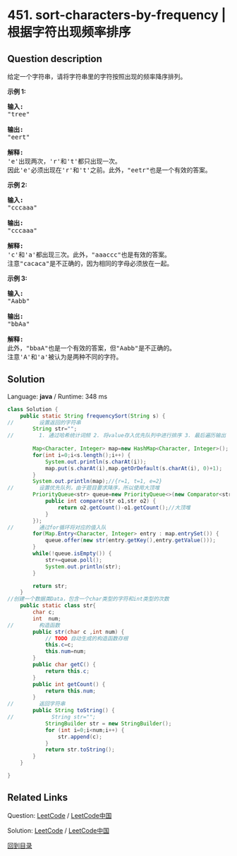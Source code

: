 ﻿# 451. sort-characters-by-frequency | 根据字符出现频率排序

## Question description

<!--If you want to use the English description, use <p>Given a string <code>s</code>, sort it in <strong>decreasing order</strong> based on the <strong>frequency</strong> of the characters. The <strong>frequency</strong> of a character is the number of times it appears in the string.</p>

<p>Return <em>the sorted string</em>. If there are multiple answers, return <em>any of them</em>.</p>

<p>&nbsp;</p>
<p><strong>Example 1:</strong></p>

<pre>
<strong>Input:</strong> s = &quot;tree&quot;
<strong>Output:</strong> &quot;eert&quot;
<strong>Explanation:</strong> &#39;e&#39; appears twice while &#39;r&#39; and &#39;t&#39; both appear once.
So &#39;e&#39; must appear before both &#39;r&#39; and &#39;t&#39;. Therefore &quot;eetr&quot; is also a valid answer.
</pre>

<p><strong>Example 2:</strong></p>

<pre>
<strong>Input:</strong> s = &quot;cccaaa&quot;
<strong>Output:</strong> &quot;aaaccc&quot;
<strong>Explanation:</strong> Both &#39;c&#39; and &#39;a&#39; appear three times, so both &quot;cccaaa&quot; and &quot;aaaccc&quot; are valid answers.
Note that &quot;cacaca&quot; is incorrect, as the same characters must be together.
</pre>

<p><strong>Example 3:</strong></p>

<pre>
<strong>Input:</strong> s = &quot;Aabb&quot;
<strong>Output:</strong> &quot;bbAa&quot;
<strong>Explanation:</strong> &quot;bbaA&quot; is also a valid answer, but &quot;Aabb&quot; is incorrect.
Note that &#39;A&#39; and &#39;a&#39; are treated as two different characters.
</pre>

<p>&nbsp;</p>
<p><strong>Constraints:</strong></p>

<ul>
	<li><code>1 &lt;= s.length &lt;= 5 * 10<sup>5</sup></code></li>
	<li><code>s</code> consists of uppercase and lowercase English letters and digits.</li>
</ul>
 instead-->
<p>给定一个字符串，请将字符串里的字符按照出现的频率降序排列。</p>

<p><strong>示例 1:</strong></p>

<pre>
<strong>输入:</strong>
&quot;tree&quot;

<strong>输出:</strong>
&quot;eert&quot;

<strong>解释:
</strong>&#39;e&#39;出现两次，&#39;r&#39;和&#39;t&#39;都只出现一次。
因此&#39;e&#39;必须出现在&#39;r&#39;和&#39;t&#39;之前。此外，&quot;eetr&quot;也是一个有效的答案。
</pre>

<p><strong>示例 2:</strong></p>

<pre>
<strong>输入:</strong>
&quot;cccaaa&quot;

<strong>输出:</strong>
&quot;cccaaa&quot;

<strong>解释:
</strong>&#39;c&#39;和&#39;a&#39;都出现三次。此外，&quot;aaaccc&quot;也是有效的答案。
注意&quot;cacaca&quot;是不正确的，因为相同的字母必须放在一起。
</pre>

<p><strong>示例 3:</strong></p>

<pre>
<strong>输入:</strong>
&quot;Aabb&quot;

<strong>输出:</strong>
&quot;bbAa&quot;

<strong>解释:
</strong>此外，&quot;bbaA&quot;也是一个有效的答案，但&quot;Aabb&quot;是不正确的。
注意&#39;A&#39;和&#39;a&#39;被认为是两种不同的字符。
</pre>




## Solution

Language: **java**  /  Runtime: 348 ms

```java
class Solution {
    public static String frequencySort(String s) {
//        设置返回的字符串
        String str="";
//        1. 通过哈希统计词频 2. 将value存入优先队列中进行排序 3. 最后遍历输出
        
        Map<Character, Integer> map=new HashMap<Character, Integer>();
        for(int i=0;i<s.length();i++) {
            System.out.println(s.charAt(i));
            map.put(s.charAt(i),map.getOrDefault(s.charAt(i), 0)+1);
        }
        System.out.println(map);//{r=1, t=1, e=2}
//        设置优先队列，由于题目要求降序，所以使用大顶堆
        PriorityQueue<str> queue=new PriorityQueue<>(new Comparator<str>() {
            public int compare(str o1,str o2) {
                return o2.getCount()-o1.getCount();//大顶堆
            }
        });
//        通过for循环将对应的值入队
        for(Map.Entry<Character, Integer> entry : map.entrySet()) {
            queue.offer(new str(entry.getKey(),entry.getValue()));
        }
        while(!queue.isEmpty()) {
            str+=queue.poll();
            System.out.println(str);
        }

        return str;
    }
//创建一个数据类Data，包含一个char类型的字符和int类型的次数
    public static class str{
        char c;
        int  num;
//        构造函数
        public str(char c ,int num) {
            // TODO 自动生成的构造函数存根
            this.c=c;
            this.num=num;
        }
        public char getC() {
            return this.c;
        }
        public int getCount() {
            return this.num;
        }
//        返回字符串
        public String toString() {
//            String str="";
            StringBuilder str = new StringBuilder();
            for (int i=0;i<num;i++) {
                str.append(c);
            }
            return str.toString();
        }
    }

}
```



## Related Links

Question: [LeetCode](https://leetcode.com/problems/sort-characters-by-frequency/description/)  /  [LeetCode中国](https://leetcode-cn.com/problems/sort-characters-by-frequency/description/)

Solution: [LeetCode](https://leetcode.com/articles/sort-characters-by-frequency/)  /  [LeetCode中国](https://leetcode-cn.com/articles/sort-characters-by-frequency/)

[回到目录](../README.md)